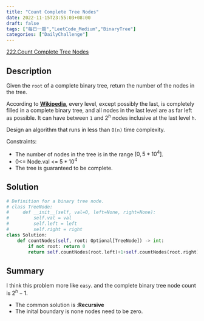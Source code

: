 ```yaml
---
title: "Count Complete Tree Nodes"
date: 2022-11-15T23:55:03+08:00
draft: false
tags: ["每日一题","LeetCode_Medium","BinaryTree"]
categories: ["DailyChallenge"]
---
```


[222.Count Complete Tree Nodes](https://leetcode.com/problems/count-complete-tree-nodes/)
## Description

Given the `root` of a complete binary tree, return the number of the nodes in the tree.

According to [**Wikipedia**](http://en.wikipedia.org/wiki/Binary_tree#Types_of_binary_trees), every level, except possibly the last, is completely filled in a complete binary tree, and all nodes in the last level are as far left as possible. It can have between `1` and $2^h$ nodes inclusive at the last level `h`.

Design an algorithm that runs in less than `O(n)` time complexity.

Constraints:
- The number of nodes in the tree is in the range $[0, 5 * 10^4]$.
- $0$<= Node.val <= $5 * 10^4$
- The tree is guaranteed to be complete.

## Solution

```python
# Definition for a binary tree node.
# class TreeNode:
#     def __init__(self, val=0, left=None, right=None):
#         self.val = val
#         self.left = left
#         self.right = right
class Solution:
    def countNodes(self, root: Optional[TreeNode]) -> int:
        if not root: return 0
        return self.countNodes(root.left)+1+self.countNodes(root.right)
```

## Summary

I think this problem  more like `easy`. and the complete binary tree node count is $2^h-1$.

- The common solution is :**Recursive**
- The inital boundary is none nodes need to be zero.
